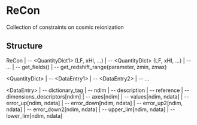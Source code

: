 # ReCon

Collection of constraints on cosmic reionization

## Structure
ReCon
  |
  -- \<QuantityDict1\>  (LF, xHI, ...)
  |
  -- \<QuantityDict\>  (LF, xHI, ...)
  |
  -- ...
  |
  -- get\_fields()
  |
  -- get\_redshift\_range(parameter, zmin, zmax)

\<QuantityDict\>
  |
  -- \<DataEntry1\>
  |
  -- \<DataEntry2\>
  |
  -- ...


\<DataEntry\>
  |
  -- dictionary\_tag
  |
  -- ndim
  |
  -- description
  |
  -- reference
  |
  -- dimensions\_descriptors[ndim]
  |
  -- axes[ndim]
  |
  -- values[ndim, ndata]
  |
  -- error\_up[ndim, ndata]
  |
  -- error\_down[ndim, ndata]
  |
  -- error\_up2[ndim, ndata]
  |
  -- error\_down2[ndim, ndata]
  |
  -- upper\_lim[ndim, ndata]
  |
  -- lower\_lim[ndim, ndata]



